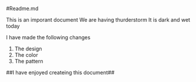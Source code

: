 #Readme.md

This is an imporant document
We are having thurderstorm
It is dark and wet today

I have made the following changes
1. The design
2. The color
3. The pattern


##I have enjoyed createing this document##
